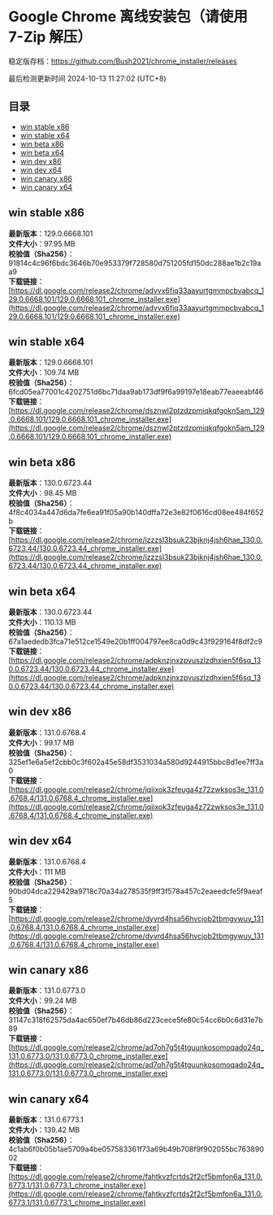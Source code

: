 # Google Chrome 离线安装包（请使用 7-Zip 解压）
稳定版存档：<https://github.com/Bush2021/chrome_installer/releases>

最后检测更新时间
2024-10-13 11:27:02 (UTC+8)


## 目录
* [win stable x86](https://github.com/Bush2021/chrome_installer?tab=readme-ov-file#win-stable-x86)
* [win stable x64](https://github.com/Bush2021/chrome_installer?tab=readme-ov-file#win-stable-x64)
* [win beta x86](https://github.com/Bush2021/chrome_installer?tab=readme-ov-file#win-beta-x86)
* [win beta x64](https://github.com/Bush2021/chrome_installer?tab=readme-ov-file#win-beta-x64)
* [win dev x86](https://github.com/Bush2021/chrome_installer?tab=readme-ov-file#win-dev-x86)
* [win dev x64](https://github.com/Bush2021/chrome_installer?tab=readme-ov-file#win-dev-x64)
* [win canary x86](https://github.com/Bush2021/chrome_installer?tab=readme-ov-file#win-canary-x86)
* [win canary x64](https://github.com/Bush2021/chrome_installer?tab=readme-ov-file#win-canary-x64)

## win stable x86
**最新版本**：129.0.6668.101  
**文件大小**：97.95 MB  
**校验值（Sha256）**：91814c4c96f6bdc3646b70e953379f728580d751205fd150dc288ae1b2c19aa9  
**下载链接**：[https://dl.google.com/release2/chrome/advvx6fiq33aayurtgmmpcbvabcq_129.0.6668.101/129.0.6668.101_chrome_installer.exe](https://dl.google.com/release2/chrome/advvx6fiq33aayurtgmmpcbvabcq_129.0.6668.101/129.0.6668.101_chrome_installer.exe)  

## win stable x64
**最新版本**：129.0.6668.101  
**文件大小**：109.74 MB  
**校验值（Sha256）**：6fcd05ea77001c4202751d6bc71daa9ab173df9f6a99197e18eab77eaeeabf46  
**下载链接**：[https://dl.google.com/release2/chrome/dsznwl2ptzdzpmiqkqfgokn5am_129.0.6668.101/129.0.6668.101_chrome_installer.exe](https://dl.google.com/release2/chrome/dsznwl2ptzdzpmiqkqfgokn5am_129.0.6668.101/129.0.6668.101_chrome_installer.exe)  

## win beta x86
**最新版本**：130.0.6723.44  
**文件大小**：98.45 MB  
**校验值（Sha256）**：4f8c4034a447d6da7fe6ea91f05a90b140dffa72e3e82f0616cd08ee484f652b  
**下载链接**：[https://dl.google.com/release2/chrome/izzzsl3bsuk23bjknj4jsh6hae_130.0.6723.44/130.0.6723.44_chrome_installer.exe](https://dl.google.com/release2/chrome/izzzsl3bsuk23bjknj4jsh6hae_130.0.6723.44/130.0.6723.44_chrome_installer.exe)  

## win beta x64
**最新版本**：130.0.6723.44  
**文件大小**：110.13 MB  
**校验值（Sha256）**：67a1aededb3fca71e512ce1549e20b1ff004797ee8ca0d9c43f929164f8df2c9  
**下载链接**：[https://dl.google.com/release2/chrome/adpknzjnxzpvuszlzdhxien5f6sq_130.0.6723.44/130.0.6723.44_chrome_installer.exe](https://dl.google.com/release2/chrome/adpknzjnxzpvuszlzdhxien5f6sq_130.0.6723.44/130.0.6723.44_chrome_installer.exe)  

## win dev x86
**最新版本**：131.0.6768.4  
**文件大小**：99.17 MB  
**校验值（Sha256）**：325ef1e6a5ef2cbb0c3f602a45e58df3531034a580d9244915bbc8d1ee7ff3a0  
**下载链接**：[https://dl.google.com/release2/chrome/jqiixok3zfeuga4z72zwksos3e_131.0.6768.4/131.0.6768.4_chrome_installer.exe](https://dl.google.com/release2/chrome/jqiixok3zfeuga4z72zwksos3e_131.0.6768.4/131.0.6768.4_chrome_installer.exe)  

## win dev x64
**最新版本**：131.0.6768.4  
**文件大小**：111 MB  
**校验值（Sha256）**：90bd04dca229429a9718c70a34a278535f9ff3f578a457c2eaeedcfe5f9aeaf5  
**下载链接**：[https://dl.google.com/release2/chrome/dyvrd4hsa56hvcjob2tbmgywuy_131.0.6768.4/131.0.6768.4_chrome_installer.exe](https://dl.google.com/release2/chrome/dyvrd4hsa56hvcjob2tbmgywuy_131.0.6768.4/131.0.6768.4_chrome_installer.exe)  

## win canary x86
**最新版本**：131.0.6773.0  
**文件大小**：99.24 MB  
**校验值（Sha256）**：31147c318f62575da4ac650ef7b46db86d223cece5fe80c54cc6b0c6d31e7b89  
**下载链接**：[https://dl.google.com/release2/chrome/ad7oh7g5t4tguunkosomoqado24q_131.0.6773.0/131.0.6773.0_chrome_installer.exe](https://dl.google.com/release2/chrome/ad7oh7g5t4tguunkosomoqado24q_131.0.6773.0/131.0.6773.0_chrome_installer.exe)  

## win canary x64
**最新版本**：131.0.6773.1  
**文件大小**：139.42 MB  
**校验值（Sha256）**：4c1ab6f0b05b1ae5709a4be057583361f73a69b49b708f9f902055bc76389002  
**下载链接**：[https://dl.google.com/release2/chrome/fahtkvzfcrtds2f2cf5bmfon6a_131.0.6773.1/131.0.6773.1_chrome_installer.exe](https://dl.google.com/release2/chrome/fahtkvzfcrtds2f2cf5bmfon6a_131.0.6773.1/131.0.6773.1_chrome_installer.exe)  

